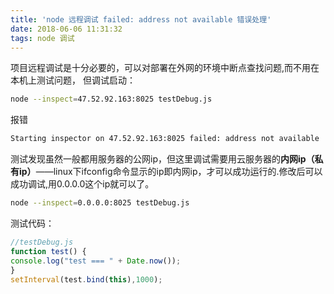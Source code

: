 ```yaml
---
title: 'node 远程调试 failed: address not available 错误处理'
date: 2018-06-06 11:31:32
tags: node 调试
---
```


项目远程调试是十分必要的，可以对部署在外网的环境中断点查找问题,而不用在本机上测试问题，
但调试启动：

```sh
node --inspect=47.52.92.163:8025 testDebug.js
```

报错

```sh
Starting inspector on 47.52.92.163:8025 failed: address not available
```

测试发现虽然一般都用服务器的公网ip，但这里调试需要用云服务器的<strong>内网ip（私有ip）</strong>——linux下ifconfig命令显示的ip即内网ip，才可以成功运行的.修改后可以成功调试,用0.0.0.0这个ip就可以了。

```sh
node --inspect=0.0.0.0:8025 testDebug.js
```

测试代码：
```js
//testDebug.js
function test() {
console.log("test === " + Date.now());
}
setInterval(test.bind(this),1000);
```